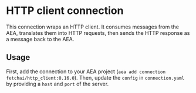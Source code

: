 # HTTP client connection

This connection wraps an HTTP client. It consumes messages from the AEA, translates them into HTTP requests, then sends the HTTP response as a message back to the AEA.

## Usage

First, add the connection to your AEA project (`aea add connection fetchai/http_client:0.16.0`). Then, update the `config` in `connection.yaml` by providing a `host` and `port` of the server.
